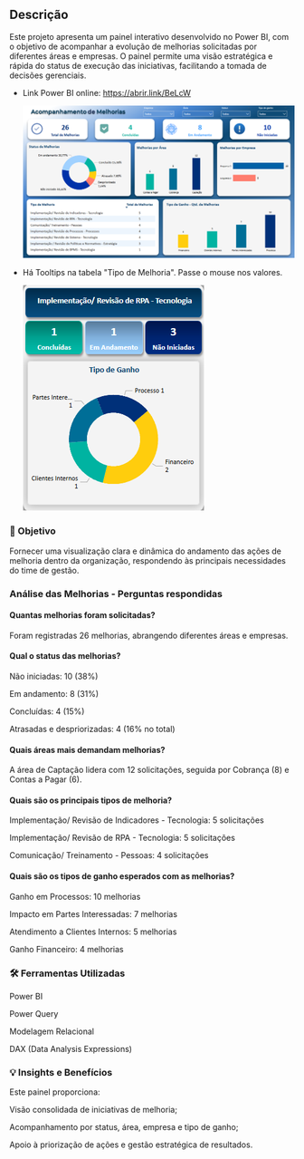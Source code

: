## Descrição

Este projeto apresenta um painel interativo desenvolvido no Power BI, com o objetivo de acompanhar a evolução de melhorias solicitadas por diferentes áreas e empresas. O painel permite uma visão estratégica e rápida do status de execução das iniciativas, facilitando a tomada de decisões gerenciais.
- Link Power BI online: https://abrir.link/BeLcW

  ![melhoria](relatorio.png)

- Há Tooltips na tabela "Tipo de Melhoria". Passe o mouse nos valores.

  ![tooltips](tooltip.png)


### 🎯 Objetivo
Fornecer uma visualização clara e dinâmica do andamento das ações de melhoria dentro da organização, respondendo às principais necessidades do time de gestão.

### Análise das Melhorias - Perguntas respondidas
#### Quantas melhorias foram solicitadas?
  
Foram registradas 26 melhorias, abrangendo diferentes áreas e empresas.

#### Qual o status das melhorias?

Não iniciadas: 10 (38%)

Em andamento: 8 (31%)

Concluídas: 4 (15%)

Atrasadas e despriorizadas: 4 (16% no total)

#### Quais áreas mais demandam melhorias?
  
A área de Captação lidera com 12 solicitações, seguida por Cobrança (8) e Contas a Pagar (6).

#### Quais são os principais tipos de melhoria?

Implementação/ Revisão de Indicadores - Tecnologia: 5 solicitações

Implementação/ Revisão de RPA - Tecnologia: 5 solicitações

Comunicação/ Treinamento - Pessoas: 4 solicitações

#### Quais são os tipos de ganho esperados com as melhorias?

Ganho em Processos: 10 melhorias

Impacto em Partes Interessadas: 7 melhorias

Atendimento a Clientes Internos: 5 melhorias

Ganho Financeiro: 4 melhorias

### 🛠️ Ferramentas Utilizadas
Power BI

Power Query

Modelagem Relacional

DAX (Data Analysis Expressions)

### 💡 Insights e Benefícios
Este painel proporciona:

Visão consolidada de iniciativas de melhoria;

Acompanhamento por status, área, empresa e tipo de ganho;

Apoio à priorização de ações e gestão estratégica de resultados.

